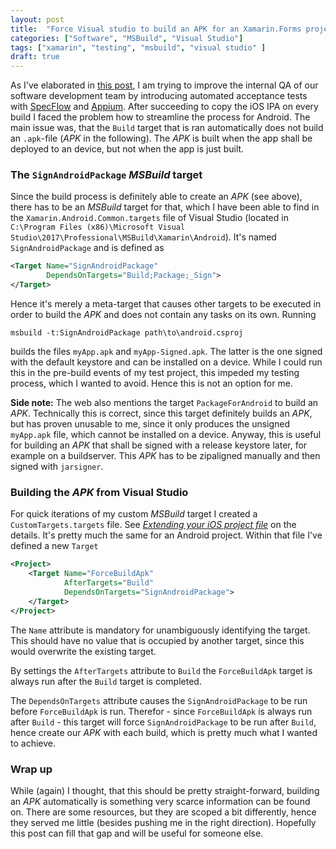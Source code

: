 ```yaml
---
layout: post
title:  "Force Visual studio to build an APK for an Xamarin.Forms project"
categories: ["Software", "MSBuild", "Visual Studio"]
tags: ["xamarin", "testing", "msbuild", "visual studio" ]
draft: true
---
```


As I've elaborated in [this post](/copy-ipa-buildserver), I am trying to improve the internal QA of our software development team by introducing automated acceptance tests with [SpecFlow](https://specflow.org/) and [Appium](http://appium.io/). After succeeding to copy the iOS IPA on every build I faced the problem how to streamline the process for Android. The main issue was, that the `Build` target that is ran automatically does not build an `.apk`-file (*APK* in the following). The *APK* is built when the app shall be deployed to an device, but not when the app is just built.

<!--more-->

### The `SignAndroidPackage` *MSBuild* target

Since the build process is definitely able to create an *APK* (see above), there has to be an *MSBuild* target for that, which I have been able to find in the `Xamarin.Android.Common.targets` file of Visual Studio (located in `C:\Program Files (x86)\Microsoft Visual Studio\2017\Professional\MSBuild\Xamarin\Android`). It's named `SignAndroidPackage` and is defined as

```xml
<Target Name="SignAndroidPackage" 
        DependsOnTargets="Build;Package;_Sign">
</Target>
```

Hence it's merely a meta-target that causes other targets to be executed in order to build the *APK* and does not contain any tasks on its own. Running 

```
msbuild -t:SignAndroidPackage path\to\android.csproj
```

builds the files `myApp.apk` and `myApp-Signed.apk`. The latter is the one signed with the default keystore and can be installed on a device. While I could run this in the pre-build events of my test project, this impeded my testing process, which I wanted to avoid. Hence this is not an option for me.

**Side note:** The web also mentions the target `PackageForAndroid` to build an *APK*. Technically this is correct, since this target definitely builds an *APK*, but has proven unusable to me, since it only produces the unsigned `myApp.apk` file, which cannot be installed on a device. Anyway, this is useful for building an *APK* that shall be signed with a release keystore later, for example on a buildserver. This *APK* has to be zipaligned manually and then signed with `jarsigner`.

### Building the *APK* from Visual Studio

For quick iterations of my custom *MSBuild* target I created a `CustomTargets.targets` file. See [*Extending your iOS project file*](/copy-ipa-buildserver#extending-your-ios-project-file) on the details. It's pretty much the same for an Android project. Within that file I've defined a new `Target`

```xml
<Project>
    <Target Name="ForceBuildApk" 
            AfterTargets="Build" 
            DependsOnTargets="SignAndroidPackage">
    </Target>
</Project>
```

The `Name` attribute is mandatory for unambiguously identifying the target. This should have no value that is occupied by another target, since this would overwrite the existing target. 

By settings the `AfterTargets` attribute to `Build` the `ForceBuildApk` target is always run after the `Build` target is completed.

The `DependsOnTargets` attribute causes the `SignAndroidPackage` to be run before `ForceBuildApk` is run. Therefor - since `ForceBuildApk` is always run after `Build` - this target will force `SignAndroidPackage` to be run after `Build`, hence create our *APK* with each build, which is pretty much what I wanted to achieve.

### Wrap up

While (again) I thought, that this should be pretty straight-forward, building an *APK* automatically is something very scarce information can be found on. There are some resources, but they are scoped a bit differently, hence they served me little (besides pushing me in the right direction). Hopefully this post can fill that gap and will be useful for someone else.

